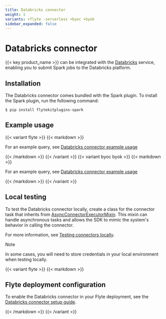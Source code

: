 ```yaml
---
title: Databricks connector
weight: 1
variants: +flyte -serverless +byoc +byok
sidebar_expanded: false
---
```


# Databricks connector

{{< key product_name >}} can be integrated with the [Databricks](https://www.databricks.com/) service,
enabling you to submit Spark jobs to the Databricks platform.

## Installation

The Databricks connector comes bundled with the Spark plugin. To install the Spark plugin, run the following command:

```shell
$ pip install flytekitplugins-spark
```

## Example usage

{{< variant flyte >}}
{{< markdown >}}

For an example query, see [Databricks connector example usage](./databricks-connector-example-usage)

{{< /markdown >}}
{{< /variant >}}
{{< variant byoc byok >}}
{{< markdown >}}

For an example query, see [Databricks connector example usage](./databricks-connector-example-usage-union)

{{< /markdown >}}
{{< /variant >}}

## Local testing

To test the Databricks connector locally, create a class for the connector task that inherits from
[AsyncConnectorExecutorMixin](https://github.com/flyteorg/flytekit/blob/1bc8302bb7a6cf4c7048a7f93627ee25fc6b88c4/flytekit/extend/backend/base_connector.py#L354).
This mixin can handle asynchronous tasks and allows the SDK to mimic the system's behavior in calling the connector.

For more information, see [Testing connectors locally](../#testing-your-connector-locally).

> [!NOTE]
> In some cases, you will need to store credentials in your local environment when testing locally.

{{< variant flyte >}}
{{< markdown >}}

## Flyte deployment configuration

To enable the Databricks connector in your Flyte deployment, see the [Databricks connector setup guide](../../../deployment/flyte-connectors/databricks).

{{< /markdown >}}
{{< /variant >}}
